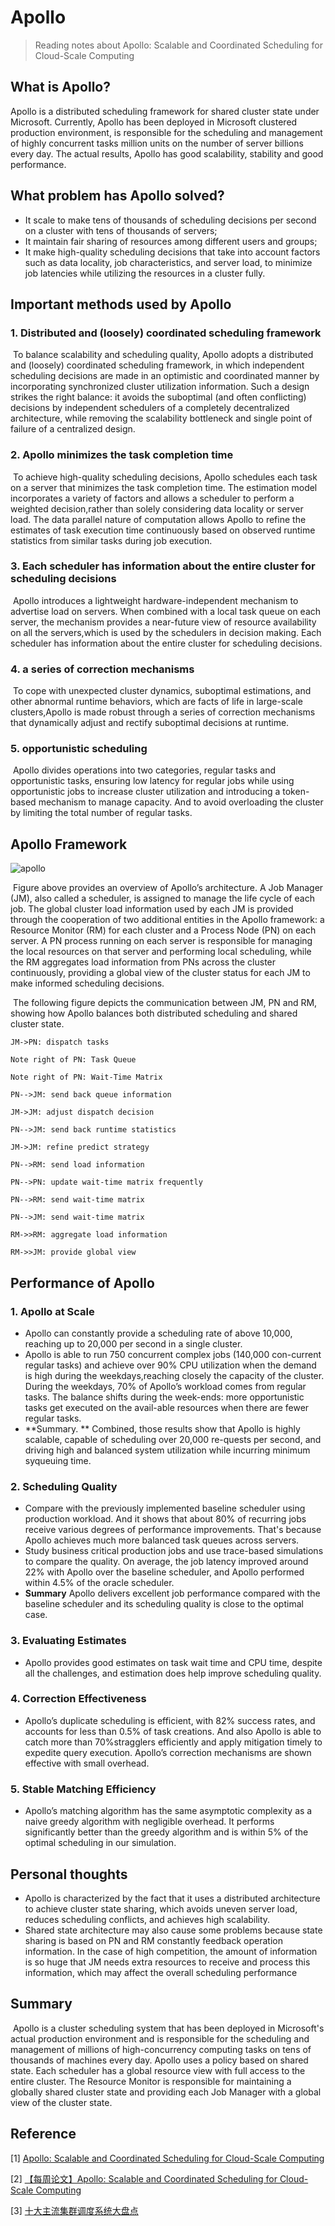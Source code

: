 # Apollo

> Reading notes about Apollo: Scalable and Coordinated Scheduling for Cloud-Scale Computing 

## What is Apollo?

Apollo is a distributed scheduling framework for shared cluster state under Microsoft. Currently, Apollo has been deployed in Microsoft clustered production environment, is responsible for the scheduling and management of highly concurrent tasks million units on the number of server billions every day. The actual results, Apollo has good scalability, stability and good performance.

## What problem has Apollo solved?

* It  scale to make tens of thousands of scheduling decisions per second on a cluster with tens of thousands of servers; 
* It  maintain fair sharing of resources among different users and groups; 
* It  make high-quality scheduling decisions that take into account factors such as data locality, job characteristics, and server load, to minimize job latencies while utilizing the resources in a cluster fully. 

## Important methods used by Apollo

### 1. Distributed and (loosely) coordinated scheduling framework

​    To balance scalability and scheduling quality, Apollo adopts a distributed and (loosely) coordinated scheduling framework, in which independent scheduling decisions are made in an optimistic and coordinated manner by incorporating synchronized cluster utilization information.  Such a design strikes the right balance: it avoids the suboptimal (and often conflicting) decisions by independent schedulers of a completely decentralized architecture, while removing the scalability bottleneck and single point of failure of a centralized design. 

### 2. Apollo minimizes the task completion time 

​    To  achieve  high-quality  scheduling  decisions, Apollo schedules each task on a server that minimizes the task completion time.  The estimation model incorporates a variety of factors and allows a scheduler to perform a weighted decision,rather than solely considering data locality or server load. The data parallel nature of computation allows Apollo to refine the estimates of task execution time continuously based on observed runtime statistics from similar tasks during job execution. 

### 3. Each scheduler has information about the entire cluster for scheduling decisions 

​    Apollo introduces a lightweight hardware-independent  mechanism  to  advertise  load  on servers. When combined with a local task queue on each server, the mechanism provides a near-future view of resource availability on all the servers,which is used by the schedulers in decision making. Each scheduler has information about the entire cluster for scheduling decisions.

### 4. a series of correction mechanisms 

​    To cope with unexpected cluster dynamics, suboptimal estimations, and other abnormal runtime behaviors, which are facts of life in large-scale clusters,Apollo is made robust through a series of correction mechanisms that dynamically adjust and rectify suboptimal decisions at runtime.  

### 5. **opportunistic scheduling** 

​    Apollo divides operations into two categories, regular tasks and opportunistic tasks, ensuring low latency for regular jobs while using opportunistic jobs to increase cluster utilization and introducing a token-based mechanism to manage capacity. And to avoid overloading the cluster by limiting the total number of regular tasks.

## Apollo Framework

![apollo](https://github.com/PythonMyLife/SE100/blob/master/photos/apollo.png?raw=true)

​    Figure above provides an overview of Apollo’s architecture.  A Job Manager (JM), also called a scheduler, is assigned to manage the life cycle of each job. The global cluster load information used by each JM is provided through the cooperation of two additional entities in the Apollo framework: a Resource Monitor (RM) for each cluster and a Process Node (PN) on each server.  A PN process running on each server is responsible for managing the local resources on that server and performing local scheduling, while the RM aggregates load information from PNs across the cluster continuously, providing a global view of the cluster status for each JM to make informed scheduling decisions. 

​    The following figure depicts the communication between JM, PN and RM, showing how Apollo balances both distributed scheduling and shared cluster state.

```sequence
JM->PN: dispatch tasks

Note right of PN: Task Queue

Note right of PN: Wait-Time Matrix

PN-->JM: send back queue information

JM->JM: adjust dispatch decision

PN-->JM: send back runtime statistics

JM->JM: refine predict strategy

PN-->RM: send load information

PN-->PN: update wait-time matrix frequently

PN-->RM: send wait-time matrix

PN-->JM: send wait-time matrix

RM->>RM: aggregate load information

RM->>JM: provide global view
```

## Performance of Apollo

### 1. Apollo at Scale

*  Apollo can constantly provide a scheduling rate of above 10,000, reaching up to 20,000 per second in a single cluster.  
*  Apollo is able to run 750 concurrent complex jobs (140,000 con-current regular tasks) and achieve over 90% CPU utilization when the demand is high during the weekdays,reaching closely the capacity of the cluster.  During the weekdays, 70% of Apollo’s workload comes from regular tasks. The balance shifts during the week-ends: more opportunistic tasks get executed on the avail-able resources when there are fewer regular tasks. 
* **Summary. ** Combined, those results show that Apollo is highly scalable, capable of scheduling over 20,000 re-quests per second, and driving high and balanced system utilization while incurring minimum syqueuing time. 

### 2. Scheduling Quality

*  Compare with the previously implemented baseline scheduler using production workload. And it shows that about 80% of recurring jobs receive various degrees of performance improvements. That's because  Apollo achieves much more balanced task queues across servers. 
*  Study business critical production jobs and use trace-based simulations to compare the quality. On average, the job latency improved around 22% with Apollo over the baseline scheduler, and Apollo performed within 4.5% of the oracle scheduler.
* **Summary**  Apollo delivers excellent job performance compared with the baseline scheduler and its scheduling quality is close to the optimal case. 

### 3. Evaluating Estimates 

*  Apollo provides good estimates on task wait time and CPU time, despite all the challenges, and estimation does help improve scheduling quality.

### 4. Correction Effectiveness 

*  Apollo’s duplicate scheduling is efficient, with 82% success rates, and accounts for less than 0.5% of task creations. And also Apollo is able to catch more than 70%stragglers efficiently and apply mitigation timely to expedite query execution.   Apollo’s correction mechanisms are shown effective with small overhead. 

### 5. Stable Matching Efficiency 

*  Apollo’s matching algorithm has the same asymptotic complexity as a naive greedy algorithm with negligible overhead. It performs significantly better than the greedy algorithm and is within 5% of the optimal scheduling in our simulation. 



## Personal thoughts

* Apollo is characterized by the fact that it uses a distributed architecture to achieve cluster state sharing, which avoids uneven server load, reduces scheduling conflicts, and achieves high scalability.
*  Shared state architecture may also cause some problems because state sharing is based on PN and RM constantly feedback operation information. In the case of high competition, the amount of information is so huge that JM needs extra resources to receive and process this information, which may affect the overall scheduling performance 

## Summary

​     Apollo is a cluster scheduling system that has been deployed in Microsoft's actual production environment and is responsible for the scheduling and management of millions of high-concurrency computing tasks on tens of thousands of machines every day. Apollo uses a policy based on shared state. Each scheduler has a global resource view with full access to the entire cluster. The Resource Monitor is responsible for maintaining a globally shared cluster state and providing each Job Manager with a global view of the cluster state.

## Reference

[1] [Apollo: Scalable and Coordinated Scheduling for Cloud-Scale Computing](https://www.usenix.org/system/files/conference/osdi14/osdi14-paper-boutin_0.pdf)

[2] [【每周论文】Apollo: Scalable and Coordinated Scheduling for Cloud-Scale Computing](https://blog.csdn.net/violet_echo_0908/article/details/78174782)

[3] [十大主流集群调度系统大盘点](https://blog.csdn.net/vip_iter/article/details/80123228)